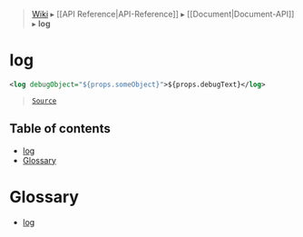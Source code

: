 > [Wiki](Home) ▸ [[API Reference|API-Reference]] ▸ [[Document|Document-API]] ▸ **log**

# log

```xml
<log debugObject="${props.someObject}">${props.debugText}</log>
```

> [`Source`](/Neft-io/neft/blob/755969918eda1c338e516315b81d69950bbd19d3/src/document/file/parse/logs.litcoffee)

## Table of contents
* [log](#log)
* [Glossary](#glossary)

# Glossary

- [log](#log)

